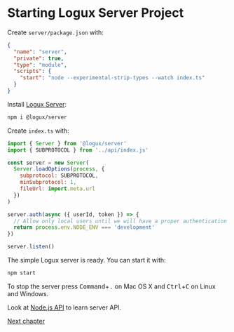 # Starting Logux Server Project

Create `server/package.json` with:

```json
{
  "name": "server",
  "private": true,
  "type": "module",
  "scripts": {
    "start": "node --experimental-strip-types --watch index.ts"
  }
}
```

Install [Logux Server](https://github.com/logux/server):

```sh
npm i @logux/server
```

Create `index.ts` with:

```js
import { Server } from '@logux/server'
import { SUBPROTOCOL } from '../api/index.js'

const server = new Server(
  Server.loadOptions(process, {
    subprotocol: SUBPROTOCOL,
    minSubprotocol: 1,
    fileUrl: import.meta.url
  })
)

server.auth(async ({ userId, token }) => {
  // Allow only local users until we will have a proper authentication
  return process.env.NODE_ENV === 'development'
})

server.listen()
```

The simple Logux server is ready. You can start it with:

```sh
npm start
```

To stop the server press <kbd>Command</kbd>+<kbd>.</kbd> on Mac OS X and <kbd>Ctrl</kbd>+<kbd>C</kbd> on Linux and Windows.

Look at [Node.js API](https://logux.org/node-api/#server) to learn server API.

[Next chapter](./client.md)
